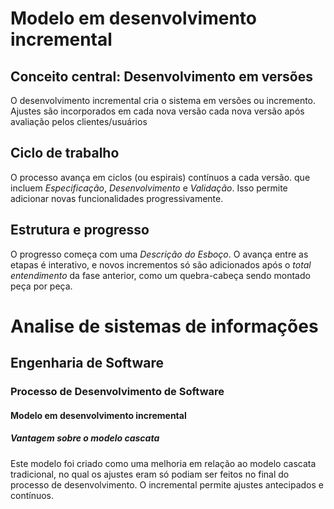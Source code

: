 # Modelo em desenvolvimento incremental

## Conceito central: Desenvolvimento em versões

O desenvolvimento incremental cria o sistema em versões ou incremento. Ajustes são incorporados em cada nova versão cada nova versão após avaliação pelos clientes/usuários

## Ciclo de trabalho

O processo avança em ciclos (ou espirais) contínuos a cada versão. que incluem *Especificação*, *Desenvolvimento* e *Validação*. Isso permite adicionar novas funcionalidades progressivamente.

## Estrutura e progresso

O progresso começa com uma *Descrição do Esboço*. O avança entre as etapas é interativo, e novos incrementos só são adicionados após o *total entendimento* da fase anterior, como um quebra-cabeça sendo montado peça por peça.

# Analise de sistemas de informações 
## Engenharia de Software 
### Processo de Desenvolvimento de Software 
#### Modelo em desenvolvimento incremental
##### Vantagem sobre o modelo cascata

Este modelo foi criado como uma melhoria em relação ao modelo cascata tradicional, no qual os ajustes eram só podiam ser feitos no final do processo de desenvolvimento. O incremental permite ajustes antecipados e contínuos.